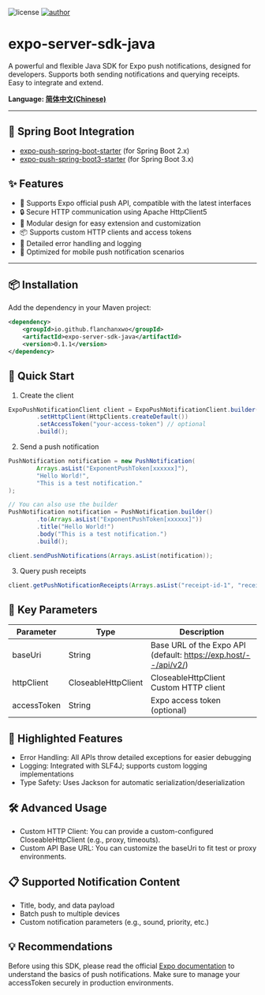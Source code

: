 ![license](https://img.shields.io/badge/license-MIT-blue.svg)
[![author](https://img.shields.io/badge/author-FlanChanOwO-orange.svg)](https://www.cirno.asia)
# expo-server-sdk-java

A powerful and flexible Java SDK for Expo push notifications, designed for developers. Supports both sending
notifications and querying receipts. Easy to integrate and extend.

**Language: [简体中文(Chinese)](readme_zh.md)**

---

## 🌱 Spring Boot Integration
- [expo-push-spring-boot-starter](https://github.com/FlanChanXwO/expo-push-spring-boot-starter) (for Spring Boot 2.x)
- [expo-push-spring-boot3-starter](https://github.com/FlanChanXwO/expo-push-spring-boot3-starter) (for Spring Boot 3.x)


## ✨ **Features**

- 🚀 Supports Expo official push API, compatible with the latest interfaces
- 🔒 Secure HTTP communication using Apache HttpClient5
- 🧩 Modular design for easy extension and customization
- 📦 Supports custom HTTP clients and access tokens
- 📝 Detailed error handling and logging
- 📱 Optimized for mobile push notification scenarios

---

## 📦 Installation

Add the dependency in your Maven project:

```xml
<dependency>
    <groupId>io.github.flanchanxwo</groupId>
    <artifactId>expo-server-sdk-java</artifactId>
    <version>0.1.1</version>
</dependency>
```

## 🚀 Quick Start

1. Create the client

```java
ExpoPushNotificationClient client = ExpoPushNotificationClient.builder()
        .setHttpClient(HttpClients.createDefault())
        .setAccessToken("your-access-token") // optional
        .build();
```

2. Send a push notification

```java
PushNotification notification = new PushNotification(
        Arrays.asList("ExponentPushToken[xxxxxx]"),
        "Hello World!",
        "This is a test notification."
);

// You can also use the builder
PushNotification notification = PushNotification.builder()
        .to(Arrays.asList("ExponentPushToken[xxxxxx]"))
        .title("Hello World!")
        .body("This is a test notification.")
        .build();

client.sendPushNotifications(Arrays.asList(notification));
```

3. Query push receipts

```java
client.getPushNotificationReceipts(Arrays.asList("receipt-id-1", "receipt-id-2"));
```

## 📝 Key Parameters

| Parameter   | Type                | Description                                                     |
|-------------|---------------------|-----------------------------------------------------------------|
| baseUri     | String              | Base URL of the Expo API (default: https://exp.host/--/api/v2/) |
| httpClient  | CloseableHttpClient | CloseableHttpClient	Custom HTTP client                          |
| accessToken | String              | Expo access token (optional)                                    |

## 🎨 Highlighted Features

- Error Handling: All APIs throw detailed exceptions for easier debugging
- Logging: Integrated with SLF4J; supports custom logging implementations
- Type Safety: Uses Jackson for automatic serialization/deserialization

## 🛠️ Advanced Usage

- Custom HTTP Client: You can provide a custom-configured CloseableHttpClient (e.g., proxy, timeouts).
- Custom API Base URL: You can customize the baseUri to fit test or proxy environments.

## 📋 Supported Notification Content

- Title, body, and data payload
- Batch push to multiple devices
- Custom notification parameters (e.g., sound, priority, etc.)

## 💡 Recommendations

Before using this SDK, please read the official [Expo documentation](https://docs.expo.dev/push-notifications/overview/) to understand the basics of push notifications.
Make sure to manage your accessToken securely in production environments.